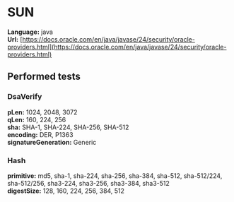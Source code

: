 # SUN

**Language:** java\
**Url:**
[https://docs.oracle.com/en/java/javase/24/security/oracle-providers.html](https://docs.oracle.com/en/java/javase/24/security/oracle-providers.html)

## Performed tests

### DsaVerify

**pLen:** 1024, 2048, 3072\
**qLen:** 160, 224, 256\
**sha:** SHA-1, SHA-224, SHA-256, SHA-512\
**encoding:** DER, P1363\
**signatureGeneration:** Generic

### Hash

**primitive:** md5, sha-1, sha-224, sha-256, sha-384, sha-512, sha-512/224,
sha-512/256, sha3-224, sha3-256, sha3-384, sha3-512\
**digestSize:** 128, 160, 224, 256, 384, 512
